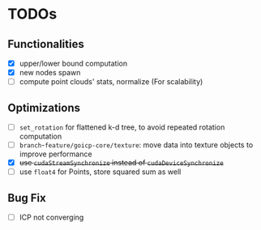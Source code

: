 # TODOs

## Functionalities

- [x] upper/lower bound computation
- [x] new nodes spawn
- [ ] compute point clouds' stats, normalize (For scalability)

## Optimizations

- [ ] `set_rotation` for flattened k-d tree, to avoid repeated rotation computation
- [ ] `branch`-`feature/goicp-core/texture`: move data into texture objects to improve performance
- [x] ~~use `cudaStreamSynchronize` instead of `cudaDeviceSynchronize`~~
- [ ] use `float4` for Points, store squared sum as well

## Bug Fix

- [ ] ICP not converging

